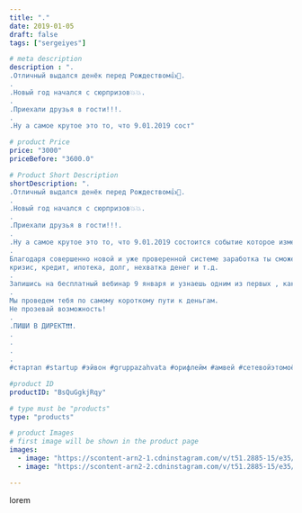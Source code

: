 ```yaml
---
title: "."
date: 2019-01-05
draft: false
tags: ["sergeiyes"]

# meta description
description : ".
.Отличный выдался денёк перед Рождеством👍🎄.
.
.Новый год начался с сюрпризов💥💥.
.
.Приехали друзья в гости!!!.
.
.Ну а самое крутое это то, что 9.01.2019 сост"

# product Price
price: "3000"
priceBefore: "3600.0"

# Product Short Description
shortDescription: ".
.Отличный выдался денёк перед Рождеством👍🎄.
.
.Новый год начался с сюрпризов💥💥.
.
.Приехали друзья в гости!!!.
.
.Ну а самое крутое это то, что 9.01.2019 состоится событие которое изменит твою жизнь!🔥🔥🔥.
.
Благодаря совершенно новой и уже проверенной системе заработка ты сможешь забыть такие слова, как:
кризис, кредит, ипотека, долг, нехватка денег и т.д.
.
Запишись на бесплатный вебинар 9 января и узнаешь одним из первых , как можешь законно заработать в 2019 г столько, сколько хочешь!
.
Мы проведем тебя по самому короткому пути к деньгам.
Не прозевай возможность!
.
.ПИШИ В ДИРЕКТ❗❗❗.
.
.
.
.
#стартап #startup #эйвон #gruppazahvata #орифлейм #амвей #сетевойэтомоё #сетевой #миллионер #бизнесбезвложений #млм #сетевойэтомодно #автобонус #сетевоймаркетинг #стильжизни #типичныесетевики #пятигорск #КРЫМ #Севастополь #бизнес #churslabs #sergeystar"

#product ID
productID: "BsQuGgkjRqy"

# type must be "products"
type: "products"

# product Images
# first image will be shown in the product page
images:
  - image: "https://scontent-arn2-1.cdninstagram.com/v/t51.2885-15/e35/47693826_326110784662120_2314425977057168195_n.jpg?_nc_ht=scontent-arn2-1.cdninstagram.com&_nc_cat=104&_nc_ohc=E9FVZTJrTYoAX8OsAfz&tp=1&oh=2f5e953911a1a202e2a76d060ce336a2&oe=605FE284&ig_cache_key=MTk1MDI2MTM5MTMyNDM3Mzk4Nw%3D%3D.2"
  - image: "https://scontent-arn2-2.cdninstagram.com/v/t51.2885-15/e35/47690296_297046717481225_4635488376352879749_n.jpg?_nc_ht=scontent-arn2-2.cdninstagram.com&_nc_cat=105&_nc_ohc=vi8L7vbrzQIAX8YVMLX&tp=1&oh=47da33661c77a5db26646f728b8d4977&oe=606105E6&ig_cache_key=MTk1MDI2MTM5MTMwNzcxNDEzNQ%3D%3D.2"

---
```

lorem
